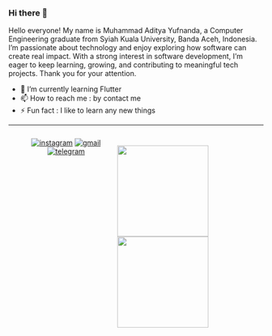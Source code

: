 ### Hi there 👋 

Hello everyone! My name is Muhammad Aditya Yufnanda, a Computer Engineering graduate from Syiah Kuala University, Banda Aceh, Indonesia. I’m passionate about technology and enjoy exploring how software can create real impact. With a strong interest in software development, I’m eager to keep learning, growing, and contributing to meaningful tech projects. Thank you for your attention.

- 🌱 I’m currently learning Flutter
- 📫 How to reach me : by contact me
- ⚡ Fun fact : I like to learn any new things

---

<div style="display: flex; flex-direction: row; justify-content: space-evenly; padding: 12px;">
<div align="center" style="padding: 0 20px;">
    <a href="https://instagram.com/adityayufnanda" target=""><img alt="instagram" src="https://img.shields.io/badge/Instagram-E4405F?style=for-the-badge&logo=instagram&logoColor=white"></a>
    <a href="mailto:adityayufnanda25@gmail.com" target=""><img alt="gmail" src="https://img.shields.io/badge/Gmail-D14836?style=for-the-badge&logo=gmail&logoColor=white"></a>
    <a href="" target="_blank"><img alt="telegram" src="https://img.shields.io/badge/Telegram-2CA5E0?style=for-the-badge&logo=telegram&logoColor=white"></a><br><br>
  </div>

<p align="left">
<a href="https://github.com/muhammamdsurya">
  <img height="180em" src="https://github-readme-stats-eight-theta.vercel.app/api?username=Adith25&show_icons=true&theme=algolia&include_all_commits=true&count_private=true"/>
  <img height="180em" src="https://github-readme-stats-eight-theta.vercel.app/api/top-langs/?username=Adith25&layout=compact&langs_count=8&theme=algolia"/>
</a>
</p>
